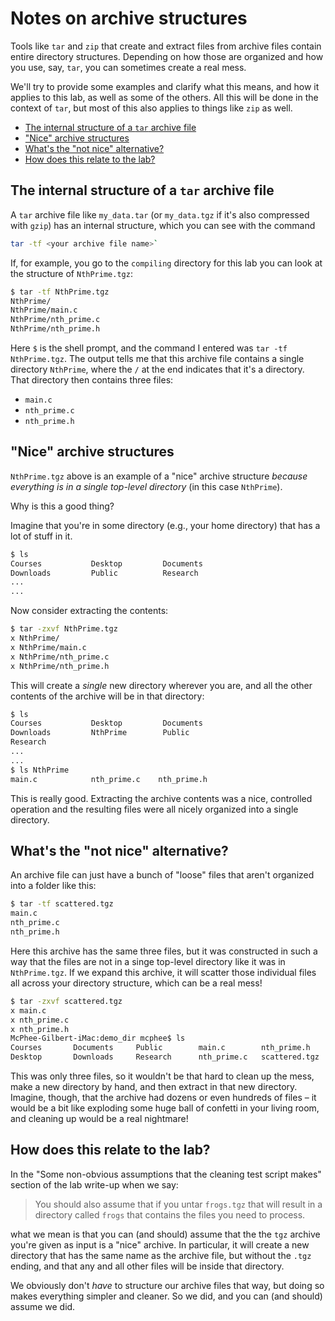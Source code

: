 # Notes on archive structures <!-- omit in toc -->

Tools like `tar` and `zip` that create and extract files
from archive files contain entire directory structures. Depending
on how those are organized and how you use, say, `tar`, you
can sometimes create a real mess.

We'll try to provide some examples and clarify what this means,
and how it applies to this lab, as well as some of the others.
All this will be done in the context of `tar`, but most of this also
applies to things like `zip` as well.

- [The internal structure of a `tar` archive file](#the-internal-structure-of-a-tar-archive-file)
- ["Nice" archive structures](#nice-archive-structures)
- [What's the "not nice" alternative?](#whats-the-not-nice-alternative)
- [How does this relate to the lab?](#how-does-this-relate-to-the-lab)

## The internal structure of a `tar` archive file

A `tar` archive file like `my_data.tar` (or `my_data.tgz` if it's
also compressed with `gzip`) has an internal structure, which you
can see with the command

```bash
tar -tf <your archive file name>`
```

If, for example, you go to the `compiling` directory for this lab you
can look at the structure of `NthPrime.tgz`:

```bash
$ tar -tf NthPrime.tgz 
NthPrime/
NthPrime/main.c
NthPrime/nth_prime.c
NthPrime/nth_prime.h
```

Here `$` is the shell prompt, and the command I entered was
`tar -tf NthPrime.tgz`. The output tells me that this archive
file contains a single directory `NthPrime`, where the `/` at the end
indicates that it's a directory. That directory then contains three
files:

- `main.c`
- `nth_prime.c`
- `nth_prime.h`

## "Nice" archive structures

`NthPrime.tgz` above is an example of a "nice" archive structure _because
everything is in a single top-level directory_ (in this case `NthPrime`).

Why is this a good thing?

Imagine that you're in some directory (e.g., your home directory) that has a
lot of stuff in it.

```bash
$ ls
Courses           Desktop         Documents
Downloads         Public          Research
...
...
```

Now consider extracting the contents:

```bash
$ tar -zxvf NthPrime.tgz
x NthPrime/
x NthPrime/main.c
x NthPrime/nth_prime.c
x NthPrime/nth_prime.h
```

This will create a _single_ new directory wherever you are, and all the other
contents of the archive will be in that directory:

```bash
$ ls
Courses           Desktop         Documents
Downloads         NthPrime        Public
Research
...
...
$ ls NthPrime
main.c            nth_prime.c    nth_prime.h
```

This is really good. Extracting the archive contents was a nice, controlled
operation and the resulting files were all nicely organized into a single
directory.

## What's the "not nice" alternative?

An archive file can just have a bunch of "loose" files that aren't organized into a folder like this:

```bash
$ tar -tf scattered.tgz 
main.c
nth_prime.c
nth_prime.h
```

Here this archive has the same three files, but it was constructed in such a
way that the files are not in a singe top-level directory like it was in
`NthPrime.tgz`. If we expand this archive, it will scatter those individual
files all across your directory structure, which can be a real mess!

```bash
$ tar -zxvf scattered.tgz 
x main.c
x nth_prime.c
x nth_prime.h
McPhee-Gilbert-iMac:demo_dir mcphee$ ls
Courses       Documents     Public        main.c        nth_prime.h
Desktop       Downloads     Research      nth_prime.c   scattered.tgz
```

This was only three files, so it wouldn't be that hard to clean up the mess,
make a new directory by hand, and then extract in that new directory. Imagine,
though, that the archive had dozens or even hundreds of files – it would be a
bit like exploding some huge ball of confetti in your living room, and cleaning
up would be a real nightmare!

## How does this relate to the lab?

In the "Some non-obvious assumptions that the cleaning test script makes"
section of the lab write-up when we say:

> You should also assume that if you untar `frogs.tgz`
> that will result in a directory called `frogs` that
> contains the files you need to process.

what we mean is that you can (and should) assume that the the `tgz`
archive you're given as input is a "nice" archive. In particular, it
will create a new directory that has the same name as the archive file,
but without the `.tgz` ending, and that any and all other files will
be inside that directory.

We obviously don't _have_ to structure our archive files that way, but
doing so makes everything simpler and cleaner. So we did, and you can
(and should) assume we did.

